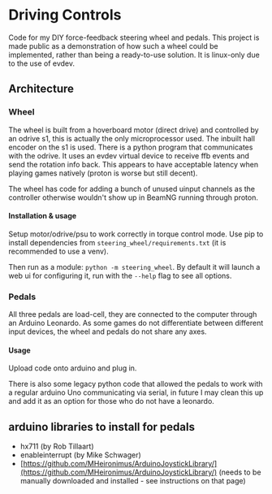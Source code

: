 # Driving Controls

Code for my DIY force-feedback steering wheel and pedals. This project is made public as a demonstration of how such a wheel could be implemented, rather than being a ready-to-use solution. It is linux-only due to the use of evdev.

## Architecture

### Wheel

The wheel is built from a hoverboard motor (direct drive) and controlled by an odrive s1, this is actually the only microprocessor used. The inbuilt hall encoder on the s1 is used. There is a python program that communicates with the odrive. It uses an evdev virtual device to receive ffb events and send the rotation info back. This appears to have acceptable latency when playing games natively (proton is worse but still decent).

The wheel has code for adding a bunch of unused uinput channels as the controller otherwise wouldn't show up in BeamNG running through proton.

#### Installation & usage

Setup motor/odrive/psu to work correctly in torque control mode. Use pip to install dependencies from `steering_wheel/requirements.txt` (it is recommended to use a venv).

Then run as a module: `python -m steering_wheel`. By default it will launch a web ui for configuring it, run with the `--help` flag to see all options.

### Pedals

All three pedals are load-cell, they are connected to the computer through an Arduino Leonardo. As some games do not differentiate between different input devices, the wheel and pedals do not share any axes.

#### Usage

Upload code onto arduino and plug in.

There is also some legacy python code that allowed the pedals to work with a regular arduino Uno communicating via serial, in future I may clean this up and add it as an option for those who do not have a leonardo.

## arduino libraries to install for pedals
- hx711 (by Rob Tillaart)
- enableinterrupt (by Mike Schwager)
- [https://github.com/MHeironimus/ArduinoJoystickLibrary/](https://github.com/MHeironimus/ArduinoJoystickLibrary/) (needs to be manually downloaded and installed - see instructions on that page)
